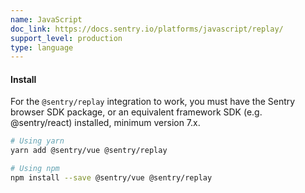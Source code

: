 ```yaml
---
name: JavaScript
doc_link: https://docs.sentry.io/platforms/javascript/replay/
support_level: production
type: language
---
```


#### Install

For the `@sentry/replay` integration to work, you must have the Sentry browser SDK package, or an equivalent framework SDK (e.g. @sentry/react) installed, minimum version 7.x.

```bash
# Using yarn
yarn add @sentry/vue @sentry/replay

# Using npm
npm install --save @sentry/vue @sentry/replay
```
